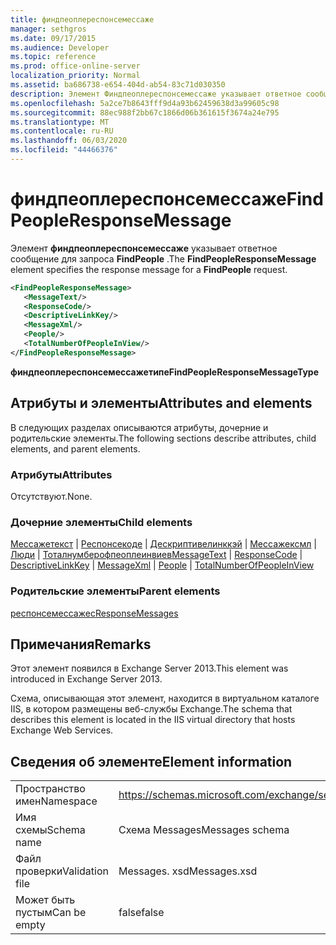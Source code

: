 ```yaml
---
title: финдпеоплереспонсемессаже
manager: sethgros
ms.date: 09/17/2015
ms.audience: Developer
ms.topic: reference
ms.prod: office-online-server
localization_priority: Normal
ms.assetid: ba686738-e654-404d-ab54-83c71d030350
description: Элемент Финдпеоплереспонсемессаже указывает ответное сообщение для запроса FindPeople.
ms.openlocfilehash: 5a2ce7b8643fff9d4a93b62459638d3a99605c98
ms.sourcegitcommit: 88ec988f2bb67c1866d06b361615f3674a24e795
ms.translationtype: MT
ms.contentlocale: ru-RU
ms.lasthandoff: 06/03/2020
ms.locfileid: "44466376"
---
```

# <a name="findpeopleresponsemessage"></a><span data-ttu-id="3284b-103">финдпеоплереспонсемессаже</span><span class="sxs-lookup"><span data-stu-id="3284b-103">FindPeopleResponseMessage</span></span>

<span data-ttu-id="3284b-104">Элемент **финдпеоплереспонсемессаже** указывает ответное сообщение для запроса **FindPeople** .</span><span class="sxs-lookup"><span data-stu-id="3284b-104">The **FindPeopleResponseMessage** element specifies the response message for a **FindPeople** request.</span></span> 
  
```XML
<FindPeopleResponseMessage>
   <MessageText/>
   <ResponseCode/>
   <DescriptiveLinkKey/>
   <MessageXml/>
   <People/>
   <TotalNumberOfPeopleInView/>
</FindPeopleResponseMessage>
```

 <span data-ttu-id="3284b-105">**финдпеоплереспонсемессажетипе**</span><span class="sxs-lookup"><span data-stu-id="3284b-105">**FindPeopleResponseMessageType**</span></span>
## <a name="attributes-and-elements"></a><span data-ttu-id="3284b-106">Атрибуты и элементы</span><span class="sxs-lookup"><span data-stu-id="3284b-106">Attributes and elements</span></span>

<span data-ttu-id="3284b-107">В следующих разделах описываются атрибуты, дочерние и родительские элементы.</span><span class="sxs-lookup"><span data-stu-id="3284b-107">The following sections describe attributes, child elements, and parent elements.</span></span>
  
### <a name="attributes"></a><span data-ttu-id="3284b-108">Атрибуты</span><span class="sxs-lookup"><span data-stu-id="3284b-108">Attributes</span></span>

<span data-ttu-id="3284b-109">Отсутствуют.</span><span class="sxs-lookup"><span data-stu-id="3284b-109">None.</span></span>
  
### <a name="child-elements"></a><span data-ttu-id="3284b-110">Дочерние элементы</span><span class="sxs-lookup"><span data-stu-id="3284b-110">Child elements</span></span>

<span data-ttu-id="3284b-111">[Мессажетекст](messagetext.md)  |  [Респонсекоде](responsecode.md)  |  [Дескриптивелинккэй](descriptivelinkkey.md)  |  [Мессажексмл](messagexml.md)  |  [Люди](people.md)  |  [Тоталнумберофпеоплеинвиев](totalnumberofpeopleinview.md)</span><span class="sxs-lookup"><span data-stu-id="3284b-111">[MessageText](messagetext.md) | [ResponseCode](responsecode.md) | [DescriptiveLinkKey](descriptivelinkkey.md) | [MessageXml](messagexml.md) | [People](people.md) | [TotalNumberOfPeopleInView](totalnumberofpeopleinview.md)</span></span>
  
### <a name="parent-elements"></a><span data-ttu-id="3284b-112">Родительские элементы</span><span class="sxs-lookup"><span data-stu-id="3284b-112">Parent elements</span></span>

[<span data-ttu-id="3284b-113">респонсемессажес</span><span class="sxs-lookup"><span data-stu-id="3284b-113">ResponseMessages</span></span>](responsemessages.md)
  
## <a name="remarks"></a><span data-ttu-id="3284b-114">Примечания</span><span class="sxs-lookup"><span data-stu-id="3284b-114">Remarks</span></span>

<span data-ttu-id="3284b-115">Этот элемент появился в Exchange Server 2013.</span><span class="sxs-lookup"><span data-stu-id="3284b-115">This element was introduced in Exchange Server 2013.</span></span>
  
<span data-ttu-id="3284b-116">Схема, описывающая этот элемент, находится в виртуальном каталоге IIS, в котором размещены веб-службы Exchange.</span><span class="sxs-lookup"><span data-stu-id="3284b-116">The schema that describes this element is located in the IIS virtual directory that hosts Exchange Web Services.</span></span>
  
## <a name="element-information"></a><span data-ttu-id="3284b-117">Сведения об элементе</span><span class="sxs-lookup"><span data-stu-id="3284b-117">Element information</span></span>

|||
|:-----|:-----|
|<span data-ttu-id="3284b-118">Пространство имен</span><span class="sxs-lookup"><span data-stu-id="3284b-118">Namespace</span></span>  <br/> |https://schemas.microsoft.com/exchange/services/2006/messages  <br/> |
|<span data-ttu-id="3284b-119">Имя схемы</span><span class="sxs-lookup"><span data-stu-id="3284b-119">Schema name</span></span>  <br/> |<span data-ttu-id="3284b-120">Схема Messages</span><span class="sxs-lookup"><span data-stu-id="3284b-120">Messages schema</span></span>  <br/> |
|<span data-ttu-id="3284b-121">Файл проверки</span><span class="sxs-lookup"><span data-stu-id="3284b-121">Validation file</span></span>  <br/> |<span data-ttu-id="3284b-122">Messages. xsd</span><span class="sxs-lookup"><span data-stu-id="3284b-122">Messages.xsd</span></span>  <br/> |
|<span data-ttu-id="3284b-123">Может быть пустым</span><span class="sxs-lookup"><span data-stu-id="3284b-123">Can be empty</span></span>  <br/> |<span data-ttu-id="3284b-124">false</span><span class="sxs-lookup"><span data-stu-id="3284b-124">false</span></span>  <br/> |
   

